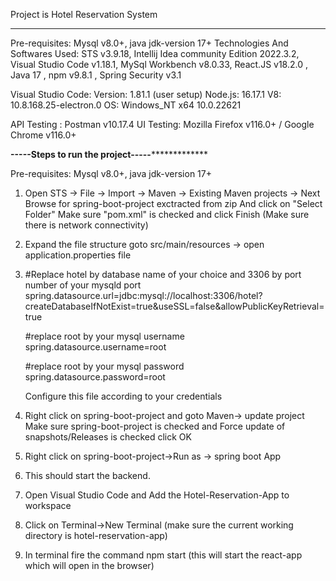 Project is Hotel Reservation System 
*************************************************************************************************************************************************************************

Pre-requisites: Mysql v8.0+, java jdk-version 17+ 
Technologies And Softwares Used: STS v3.9.18, Intellij Idea community Edition 2022.3.2, Visual Studio Code v1.18.1, MySql Workbench v8.0.33, React.JS v18.2.0 , Java 17 , npm v9.8.1 , Spring Security v3.1

Visual Studio Code:
Version: 1.81.1 (user setup)
Node.js: 16.17.1
V8: 10.8.168.25-electron.0
OS: Windows_NT x64 10.0.22621

API Testing : Postman v10.17.4
UI Testing: Mozilla Firefox v116.0+ / Google Chrome v116.0+

******************************************************************-----Steps to run the project-----*******************************************************************************

Pre-requisites: Mysql v8.0+, java jdk-version 17+ 

1. 	Open STS -> File -> Import -> Maven -> Existing Maven projects -> Next
	Browse for spring-boot-project exctracted from zip 
	And click on "Select Folder" Make sure "pom.xml" is checked and click Finish
	(Make sure there is network connectivity)

2.	Expand the file structure goto src/main/resources -> open application.properties file

3.	#Replace hotel by database name of your choice and 3306 by port number of your mysqld port
	spring.datasource.url=jdbc:mysql://localhost:3306/hotel?createDatabaseIfNotExist=true&useSSL=false&allowPublicKeyRetrieval=true

	#replace root by your mysql username
	spring.datasource.username=root

	#replace root by your mysql password 
	spring.datasource.password=root

	Configure this file according to your credentials

4.	Right click on spring-boot-project and goto Maven-> update project
	Make sure spring-boot-project is checked and Force update of snapshots/Releases is checked
	click OK

5.	Right click on spring-boot-project->Run as -> spring boot App

6.	This should start the backend.

7.	Open Visual Studio Code and Add the Hotel-Reservation-App to workspace

8. 	Click on Terminal->New Terminal (make sure the current working directory is hotel-reservation-app)

9.	In terminal fire the command
	npm start
	(this will start the react-app which will open in the browser)
